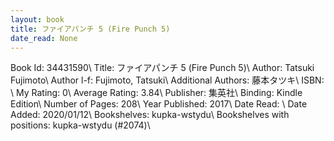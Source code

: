 ```yaml
---
layout: book
title: ファイアパンチ 5 (Fire Punch 5)
date_read: None
---
```


Book Id: 34431590\ 
Title: ファイアパンチ 5 (Fire Punch 5)\ 
Author: Tatsuki Fujimoto\ 
Author l-f: Fujimoto, Tatsuki\ 
Additional Authors: 藤本タツキ\ 
ISBN: \ 
My Rating: 0\ 
Average Rating: 3.84\ 
Publisher: 集英社\ 
Binding: Kindle Edition\ 
Number of Pages: 208\ 
Year Published: 2017\ 
Date Read: \ 
Date Added: 2020/01/12\ 
Bookshelves: kupka-wstydu\ 
Bookshelves with positions: kupka-wstydu (#2074)\ 

